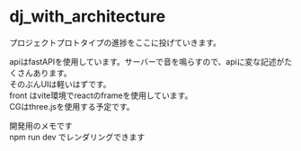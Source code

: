 # dj_with_architecture
プロジェクトプロトタイプの進捗をここに投げていきます。  
  
apiはfastAPIを使用しています。サーバーで音を鳴らすので、apiに変な記述がたくさんあります。  
そのぶんUIは軽いはずです。  
front はvite環境でreactのframeを使用しています。  
CGはthree.jsを使用する予定です。  

開発用のメモです  
npm run dev でレンダリングできます